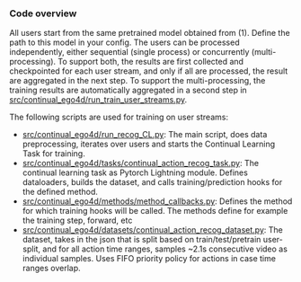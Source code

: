 ### Code overview
All users start from the same pretrained model obtained from (1).
Define the path to this model in your config.
The users can be processed independently, either sequential (single process) or concurrently (multi-processing).
To support both, the results are first collected and checkpointed for each user stream, and only if all are processed,
the result are aggregated in the next step.
To support the multi-processing, the training results are automatically aggregated in a second step in [src/continual_ego4d/run_train_user_streams.py](src/continual_ego4d/run_train_user_streams.py).

The following scripts are used for training on user streams:

- [src/continual_ego4d/run_recog_CL.py](src/continual_ego4d/run_train_user_streams.py): The main script, does data
  preprocessing, iterates over users and starts the Continual Learning Task for training.
- [src/continual_ego4d/tasks/continual_action_recog_task.py](src/continual_ego4d/tasks/continual_action_recog_task.py):
  The continual learning task as Pytorch Lightning module. Defines dataloaders, builds the dataset, and calls
  training/prediction hooks for the defined method.
- [src/continual_ego4d/methods/method_callbacks.py](src/continual_ego4d/methods/method_callbacks.py):
  Defines the method for which training hooks will be called. The methods define for example the training step, forward,
  etc
- [src/continual_ego4d/datasets/continual_action_recog_dataset.py](src/continual_ego4d/datasets/continual_action_recog_dataset.py):
  The dataset, takes in the json that is split based on train/test/pretrain user-split, and for all action time ranges,
  samples ~2.1s consecutive video as individual samples. Uses FIFO priority policy for actions in case time ranges
  overlap.


